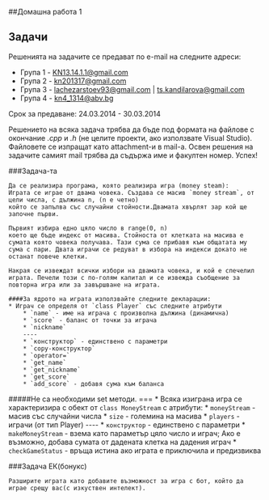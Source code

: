 ##Домашна работа 1

## Задачи

Решенията на задачите се предават по e-mail на следните адреси:

* Група 1 - KN13.14.1.1@gmail.com
* Група 2 - kn201317@gmail.com
* Група 3 - lachezarstoev93@gmail.com | ts.kandilarova@gmail.com
* Група 4 - kn4_1314@abv.bg

Срок за предаване: 24.03.2014 - 30.03.2014

Решението на всяка задача трябва да бъде под формата на файлове с окончание *.cpp* и *.h* (не целите проекти, ако използвате Visual Studio). Файловете се изпращат като attachment-и в mail-a. Освен решения на задачите самият mail трябва да съдържа име и факултен номер. Успех!


###Задача-та

    Да се реализира програма, която реализира игра (money steam):
    Играта се играе от двама човека. Създава се масив `money stream`, от цели числа, с дължина n, (n e четно)
    който се запълва със случайни стойности.Двамата хвърлят зар кой ще започне първи.

    Първият избира едно цяло число в range(0, n)
    което ще бъде индекс от масива. Стойноста от клетката на масива е сумата която човека получава. Тази сума се прибавя към общатата му сума с пари. Двата играчи се редуват в избора на индекси докато не останат повече клетки.

    Накрая се извеждат всички избори на двамата човека, и кой е спечелил играта. Печели този с по-голям капитал и се извежда съобщение за повторна игра или за завършване на играта.

    ####За ядрото на играта използвайте следните декларации:
    * Играч се определя от `class Player` със следните атрибути
        * `name` - име на играча с произволна дължина (динамична)
        * `score` - баланс от точки за играча
        * `nickname`
        ----
        * `конструктор` - единствено с параметри
        * `copy-конструктор`
        * `operator=`
        * `get_name`
        * `get_nickname`
        * `get_score`
        * `add_score` - добавя сума към баланса
#####Не са необходими set методи.
    ===
    * Всяка изиграна игра се характеризира с обект от `class MoneyStream` с атрибути:
        * `moneyStream` - масив със случайни числа
        * `size` - големина на масива
        * `players` - играчи (от тип Player)
        ----
        * `конструктор` - единствено с параметри
        * `makeMoneyStream` - взема като параметър цяло число и играч; Ако е възможно, добава сумата от дадената клетка на дадения играч
        * `checkGameStatus` - връща истина ако играта е приключила и предизвиква


###Задача ЕК(бонукс)

    Разширите играта като добавите възможност за игра с бот, който да играе срещу вас(с изкуствен интелект).
